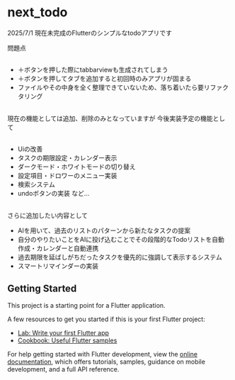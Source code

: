 # next_todo
2025/7/1
現在未完成のFlutterのシンプルなtodoアプリです

問題点
##
- ＋ボタンを押した際にtabbarviewも生成されてしまう
- ＋ボタンを押してタブを追加すると初回時のみアプリが固まる
- ファイルやその中身を全く整理できていないため、落ち着いたら要リファクタリング
##


現在の機能としては追加、削除のみとなっていますが
今後実装予定の機能として
##
- Uiの改善
- タスクの期限設定・カレンダー表示
- ダークモード・ホワイトモードの切り替え
- 設定項目・ドロワーのメニュー実装
- 検索システム
- undoボタンの実装
など...
##
さらに追加したい内容として

- AIを用いて、過去のリストのパターンから新たなタスクの提案
- 自分のやりたいことをAIに投げ込むことでその段階的なTodoリストを自動作成・カレンダーと自動連携
- 過去期限を延ばしがちだったタスクを優先的に強調して表示するシステム
- スマートリマインダーの実装


## Getting Started

This project is a starting point for a Flutter application.

A few resources to get you started if this is your first Flutter project:

- [Lab: Write your first Flutter app](https://docs.flutter.dev/get-started/codelab)
- [Cookbook: Useful Flutter samples](https://docs.flutter.dev/cookbook)

For help getting started with Flutter development, view the
[online documentation](https://docs.flutter.dev/), which offers tutorials,
samples, guidance on mobile development, and a full API reference.
